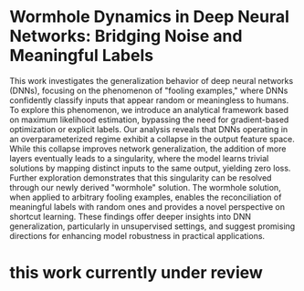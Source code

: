 # Wormhole Dynamics in Deep Neural Networks: Bridging Noise and Meaningful Labels



This work investigates the generalization behavior of deep neural networks (DNNs), focusing on the phenomenon of "fooling examples," where DNNs confidently classify inputs that appear random or meaningless to humans. To explore this phenomenon, we introduce an analytical framework based on maximum likelihood estimation, bypassing the need for gradient-based optimization or explicit labels. Our analysis reveals that DNNs operating in an overparameterized regime exhibit a collapse in the output feature space. While this collapse improves network generalization, the addition of more layers eventually leads to a singularity, where the model learns trivial solutions by mapping distinct inputs to the same output, yielding zero loss. Further exploration demonstrates that this singularity can be resolved through our newly derived "wormhole" solution. The wormhole solution, when applied to arbitrary fooling examples, enables the reconciliation of meaningful labels with random ones and provides a novel perspective on shortcut learning. These findings offer deeper insights into DNN generalization, particularly in unsupervised settings, and suggest promising directions for enhancing model robustness in practical applications.





# this work currently under review
